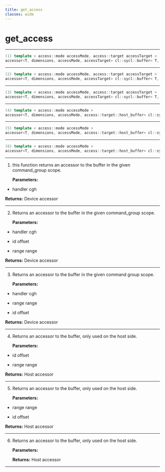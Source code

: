 ```yaml
---
title: get_access
classes: wide
---
```

# get_access

---

```cpp
(1) template < access::mode accessMode, access::target accessTarget >
accessor<T, dimensions, accessMode, accessTarget> cl::sycl::buffer< T, dimensions, AllocatorT >::get_access(handler &cgh)
```

---

```cpp
(2) template < access::mode accessMode, access::target accessTarget >
accessor<T, dimensions, accessMode, accessTarget> cl::sycl::buffer< T, dimensions, AllocatorT >::get_access(handler &cgh, id< dimensions > offset, range< dimensions > range)
```

---

```cpp
(3) template < access::mode accessMode, access::target accessTarget >
accessor<T, dimensions, accessMode, accessTarget> cl::sycl::buffer< T, dimensions, AllocatorT >::get_access(handler &cgh, range< dimensions > range, id< dimensions > offset={})
```

---

```cpp
(4) template < access::mode accessMode >
accessor<T, dimensions, accessMode, access::target::host_buffer> cl::sycl::buffer< T, dimensions, AllocatorT >::get_access(id< dimensions > offset, range< dimensions > range)
```

---

```cpp
(5) template < access::mode accessMode >
accessor<T, dimensions, accessMode, access::target::host_buffer> cl::sycl::buffer< T, dimensions, AllocatorT >::get_access(range< dimensions > range, id< dimensions > offset={})
```

---

```cpp
(6) template < access::mode accessMode >
accessor<T, dimensions, accessMode, access::target::host_buffer> cl::sycl::buffer< T, dimensions, AllocatorT >::get_access()
```

---

1. this function returns an accessor to the buffer in the given command_group scope. 

   **Parameters:**

  * handler cgh

   

   **Returns:** Device accessor 

---

2. Returns an accessor to the buffer in the given command_group scope. 

   **Parameters:**

  * handler cgh

   

  * id offset

   

  * range range

   

   **Returns:** Device accessor 

---

3. Returns an accessor to the buffer in the given command group scope. 

   **Parameters:**

  * handler cgh

   

  * range range

   

  * id offset

   

   **Returns:** Device accessor 

---

4. Returns an accessor to the buffer, only used on the host side. 

   **Parameters:**

  * id offset

   

  * range range

   

   **Returns:** Host accessor 

---

5. Returns an accessor to the buffer, only used on the host side. 

   **Parameters:**

  * range range

   

  * id offset

   

   **Returns:** Host accessor 

---

6. Returns an accessor to the buffer, only used on the host side. 

   **Parameters:**

   **Returns:** Host accessor 

---


